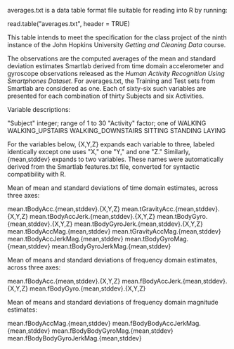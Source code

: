 averages.txt is a data table format file suitable for reading into R by running:

read.table("averages.txt", header = TRUE)

This table intends to meet the specification for the class project
of the ninth instance of the John Hopkins University _Getting and
Cleaning Data_ course.

The observations are the computed averages of the mean and standard
deviation estimates Smartlab derived from time domain accelerometer
and gyroscope observations released as the _Human Activity Recognition
Using Smartphones Dataset_.  For averages.txt, the Training and
Test sets from Smartlab are considered as one. Each of sixty-six
such variables are presented for each combination of thirty Subjects
and six Activities.

Variable descriptions:

"Subject"	integer; range of 1 to 30
"Activity"	factor; one of WALKING WALKING_UPSTAIRS WALKING_DOWNSTAIRS
		SITTING STANDING LAYING
	
For the variables below, {X,Y,Z} expands each variable to three,
labeled identically except one uses "X," one "Y," and one "Z."
Similarly, {mean,stddev} expands to two variables. These names were
automatically derived from the Smartlab features.txt file, converted
for syntactic compatibility with R.

Mean of mean and standard deviations of time domain estimates,
across three axes:

mean.tBodyAcc.{mean,stddev}.{X,Y,Z}
mean.tGravityAcc.{mean,stddev}.{X,Y,Z}
mean.tBodyAccJerk.{mean,stddev}.{X,Y,Z}
mean.tBodyGyro.{mean,stddev}.{X,Y,Z}
mean.tBodyGyroJerk.{mean,stddev}.{X,Y,Z}
mean.tBodyAccMag.{mean,stddev}
mean.tGravityAccMag.{mean,stddev}
mean.tBodyAccJerkMag.{mean,stddev}
mean.tBodyGyroMag.{mean,stddev}
mean.tBodyGyroJerkMag.{mean,stddev}

Mean of means and standard deviations of frequency domain estimates,
across three axes:

mean.fBodyAcc.{mean,stddev}.{X,Y,Z}
mean.fBodyAccJerk.{mean,stddev}.{X,Y,Z}
mean.fBodyGyro.{mean,stddev}.{X,Y,Z}

Mean of means and standard deviations of frequency domain magnitude
estimates:

mean.fBodyAccMag.{mean,stddev}
mean.fBodyBodyAccJerkMag.{mean,stddev}
mean.fBodyBodyGyroMag.{mean,stddev}
mean.fBodyBodyGyroJerkMag.{mean,stddev}
